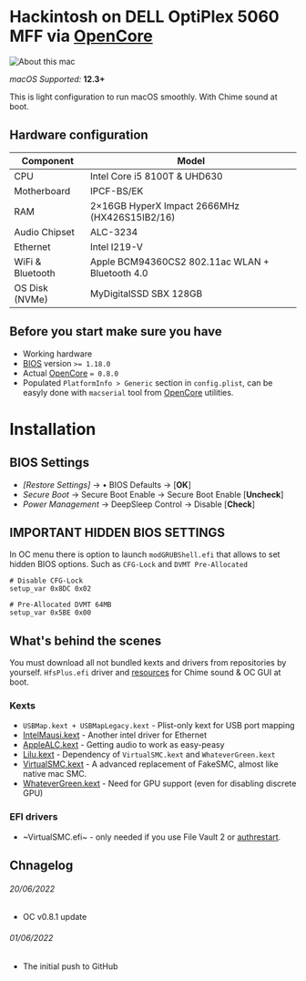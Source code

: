 # Hackintosh on DELL OptiPlex 5060 MFF via [OpenCore][oc]

![About this mac][system info]

_macOS Supported:_ **12.3+**

This is light configuration to run macOS smoothly. With Chime sound at boot.

## Hardware configuration

| **Component**    | **Model**                                       |
| ---------------- | ----------------------------------------------- |
| CPU              | Intel Core i5 8100T & UHD630                    |
| Motherboard      | IPCF-BS/EK                                      |
| RAM              | 2×16GB HyperX Impact 2666MHz (HX426S15IB2/16)   |
| Audio Chipset    | ALC-3234                                        |
| Ethernet         | Intel I219-V                                    |
| WiFi & Bluetooth | Apple BCM94360CS2 802.11ac WLAN + Bluetooth 4.0 |
| OS Disk (NVMe)   | MyDigitalSSD SBX 128GB                          |

## Before you start make sure you have

- Working hardware
- [BIOS][bios] version `>= 1.18.0`
- Actual [OpenCore][oc] `= 0.8.0`
- Populated `PlatformInfo > Generic` section in `config.plist`, can be easyly done with `macserial`
  tool from [OpenCore][oc] utilities.

# Installation

## BIOS Settings

- _[Restore Settings]_ → • BIOS Defaults → [**OK**]
- _Secure Boot_ → Secure Boot Enable → Secure Boot Enable [**Uncheck**]
- _Power Management_ → DeepSleep Control → Disable [**Check**]

## IMPORTANT HIDDEN BIOS SETTINGS

In OC menu there is option to launch `modGRUBShell.efi` that allows to set hidden BIOS options. Such
as `CFG-Lock` and `DVMT Pre-Allocated`

```
# Disable CFG-Lock
setup_var 0x8DC 0x02

# Pre-Allocated DVMT 64MB
setup_var 0x5BE 0x00
```

## What's behind the scenes

You must download all not bundled kexts and drivers from repositories by yourself. `HfsPlus.efi`
driver and [resources][ocbinary] for Chime sound & OC GUI at boot.

### Kexts

- `USBMap.kext + USBMapLegacy.kext` - Plist-only kext for USB port mapping
- [IntelMausi.kext][intelmausi] - Another intel driver for Ethernet
- [AppleALC.kext][applealc] - Getting audio to work as easy-peasy
- [Lilu.kext][lilu] - Dependency of `VirtualSMC.kext` and `WhateverGreen.kext`
- [VirtualSMC.kext][virtualsmc] - A advanced replacement of FakeSMC, almost like native mac SMC.
- [WhateverGreen.kext][wg] - Need for GPU support (even for disabling discrete GPU)

### EFI drivers

- ~VirtualSMC.efi~ - only needed if you use File Vault 2 or [authrestart][fv2].

## Chnagelog

###### 20/06/2022

- OC v0.8.1 update

###### 01/06/2022

- The initial push to GitHub

[applealc]: https://github.com/acidanthera/AppleALC
[bios]: https://www.dell.com/support/home/en-us/product-support/product/optiplex-5060-desktop/drivers
[fv2]: https://lifehacker.com/bypass-a-filevault-password-at-startup-by-rebooting-fro-1686770324
[ocbinary]: https://github.com/acidanthera/OcBinaryData
[intelmausi]: https://github.com/acidanthera/IntelMausi
[lilu]: https://github.com/acidanthera/Lilu
[oc]: https://github.com/acidanthera/OpenCorePkg
[system info]: https://i.imgur.com/t4AyMdS.png
[virtualsmc]: https://github.com/acidanthera/VirtualSMC
[wg]: https://github.com/acidanthera/WhateverGreen
